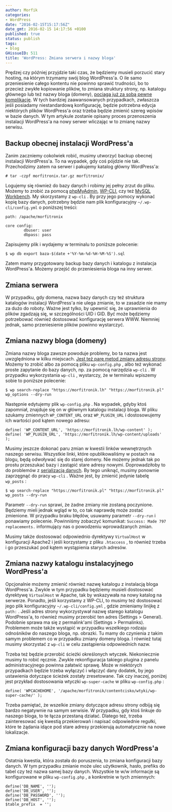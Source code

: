 ```yaml
---
author: Morfik
categories:
- WordPress
date: "2016-02-15T15:17:56Z"
date_gmt: 2016-02-15 14:17:56 +0100
published: true
status: publish
tags:
- blog
GHissueID: 511
title: 'WordPress: Zmiana serwera i nazwy bloga'
---
```


Prędzej czy później przyjdzie taki czas, że będziemy musieli porzucić stary hosting, na którym
trzymamy swój blog WordPress'a. O ile samo przeniesienie całego kontentu nie powinno sprawić
trudności, bo to przecież zwykłe kopiowanie plików, to zmiana struktury strony, np. katalogu
głównego lub też nazwy bloga (domeny), [pociąga już za sobą pewne
komplikacje](https://codex.wordpress.org/Moving_WordPress). W tych bardziej zaawansowanych
przypadkach, zwłaszcza jeśli posiadamy niestandardową konfigurację, będzie potrzebna edycja
niektórych plików WordPress'a oraz trzeba będzie zmienić szereg wpisów w bazie danych. W tym
artykule zostanie opisany proces przenoszenia instalacji WordPress'a na nowy serwer wliczając w to
zmianę nazwy serwisu.

<!--more-->
## Backup obecnej instalacji WordPress'a

Zanim zaczniemy cokolwiek robić, musimy utworzyć backup obecnej instalacji WordPress'a. To na
wypadek, gdy coś pójdzie nie tak. Przechodzimy zatem na serwer i pakujemy katalog główny
WordPress'a:

    # tar -czpf morfitronix.tar.gz morfitronix/

Logujemy się również do bazy danych i robimy jej pełny zrzut do pliku. Możemy to zrobić za pomocą
[phpMyAdmin](https://www.phpmyadmin.net/), [WP-CLI](http://wp-cli.org/), czy też [MySQL
Workbench](https://www.mysql.com/products/workbench/). My skorzystamy z `wp-cli` . By przy jego
pomocy wykonać kopię bazy danych, potrzebny będzie nam plik konfiguracyjny `~/.wp-cli/config.yml` o
poniższej treści:

    path: /apache/morfitronix
    
    core config:
            dbuser: user
            dbpass: pass

Zapisujemy plik i wydajemy w terminalu to poniższe polecenie:

    $ wp db export baza-$(date +'%Y-%m-%d-%H-%M-%S').sql

Zatem mamy przygotowany backup bazy danych i katalogu z instalacja WordPress'a. Możemy przejść do
przeniesienia bloga na inny serwer.

## Zmiana serwera

W przypadku, gdy domena, nazwa bazy danych czy też struktura katalogów instalacji WordPress'a nie
ulega zmianie, to w zasadzie nie mamy za dużo do roboty. Ważne jest tylko, by upewnić się, że
uprawnienia do plików zgadzają się, w szczególności UID i GID. Być może będziemy potrzebować również
dostosować konfigurację serwera WWW. Niemniej jednak, samo przeniesienie plików powinno wystarczyć.

## Zmiana nazwy bloga (domeny)

Zmiana nazwy bloga zawsze powoduje problemy, bo ta nazwa jest uwzględniona w kilku miejscach. [Jest
też parę metod zmiany adresu strony](https://codex.wordpress.org/Changing_The_Site_URL). Możemy to
zrobić albo za pomocą pliku `wp-config.php` , albo też wykonać proste zapytanie do bazy danych, np.
za pomocą narzędzia `wp-cli` . W przypadku wykorzystania `wp-cli` , wystarczy, że w terminalu
wpiszemy sobie to poniższe polecenie:

    $ wp search-replace "https://morfitronik.lh" "https://morfitronik.pl" wp_options --dry-run

Następnie edytujemy plik `wp-config.php` . Na wypadek, gdyby ktoś zapomniał, znajduje się on w
głównym katalogu instalacji bloga. W pliku szukamy zmiennych `WP_CONTENT_URL` oraz `WP_PLUGIN_URL`
i dostosowujemy ich wartości pod kątem nowego adresu:

    define( 'WP_CONTENT_URL', 'https://morfitronik.lh/wp-content' );
    define( 'WP_PLUGIN_URL', 'https://morfitronik.lh/wp-content/uploads' );

Musimy jeszcze dokonać paru zmian w kwestii linków wewnętrznych naszego serwisu. Wszystkie linki,
które opublikowaliśmy w postach na blogu, będą odwoływać się do starej domeny. Nie możemy jednak
tak po prostu przeszukać bazy i zastąpić stare adresy nowymi. Doprowadziłoby to do problemów z
[serializacją danych](https://pl.wikipedia.org/wiki/Serializacja). By tego uniknąć, musimy ponownie
zaprzęgnąć do pracy `wp-cli` . Ważne jest, by zmienić jedynie tabelę `wp_posts` :

    $ wp search-replace "https://morfitronik.pl" "https://morfitronik.pl" wp_posts --dry-run

Parametr `--dry-run` sprawi, że żadne zmiany nie zostaną poczynione. Będziemy mieli jednak wgląd w
to, co tak naprawdę może zostać zmienione. W przypadku braku błędów, usuwamy parametr `--dry-run` i
ponawiamy polecenie. Powinniśmy zobaczyć komunikat: `Success: Made 797 replacements.` informujący
nas o powodzeniu wprowadzanych zmian.

Musimy także dostosować odpowiednio dyrektywy `VirtualHost` w konfiguracji Apache2 i jeśli
korzystamy z pliku `.htaccess` , to również trzeba i go przeszukać pod kątem wystąpienia starych
adresów.

## Zmiana nazwy katalogu instalacyjnego WordPress'a

Opcjonalnie możemy zmienić również nazwę katalogu z instalacją bloga WordPress'a. Zwykle w tym
przypadku będziemy musieli dostosować dyrektywę `VirtualHost` w Apache, tak by wskazywała na nowy
katalog na serwerze. Ponadto, jeśli korzystamy z WP-CLI, to musimy też dostosować jego plik
konfiguracyjny `~/.wp-cli/config.yml` , gdzie zmieniamy linijkę z `path:` . Jeśli adres strony
wykorzystywał nazwę starego katalogu WordPress'a, to również musimy przerobić ten adres (Settings \>
General). Podobnie sprawa ma się z permalink'ami (Settings \> Permalinks). Problemem może także
wystąpić w przypadku wszelkiego rodzaju odnośników do naszego bloga, np. obrazki. Tu mamy do
czynienia z takim samym problemem co w przypadku zmiany domeny bloga. I również tutaj musimy
skorzystać z `wp-cli` w celu zastąpienia odpowiednich nazw.

Trzeba też będzie przerobić ścieżki określonych wtyczek. Niekoniecznie musimy to robić ręcznie.
Zwykle rekonfiguracja takiego plugina z panelu administracyjnego powinna załatwić sprawę. Może w
niektórych przypadkach będzie trzeba wyłączyć i włączyć dany dodatek, by jego ustawienia dotyczące
ścieżek zostały zresetowane. Tak czy inaczej, poniżej jest przykład dostosowania wtyczki
`wp-super-cache` w pliku `wp-config.php` :

    define( 'WPCACHEHOME', '/apache/morfitronik/contentcisko/wtyki/wp-super-cache/' );

Trzeba pamiętać, że wszelkie zmiany dotyczące adresu strony odbiją się bardzo negatywnie na samym
serwisie. W przypadku, gdy ktoś linkuje do naszego bloga, to te łącza przestaną działać. Dlatego
też, trzeba zainteresować się kwestią przekierowań i napisać odpowiednie regułki, które te żądania
idące pod stare adresy przekierują automatycznie na nowe lokalizacje.

## Zmiana konfiguracji bazy danych WordPress'a

Ostatnia kwestia, która została do poruszenia, to zmiana konfiguracji bazy danych. W tym przypadku
zmianie może ulec użytkownik, hasło, prefiks do tabel czy też nazwa samej bazy danych. Wszystkie te
w/w informacje są konfigurowane w pliku `wp-config.php` , a konkretnie w tych zmiennych:

    define('DB_NAME', '');
    define('DB_USER', '');
    define('DB_PASSWORD', '');
    define('DB_HOST', '');
    $table_prefix  = '';
